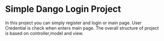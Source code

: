 # Simple Dango Login Project 
In this project you can simply register and login or main page.
User Credential is check when enters main page. The overall structure of project is based on controller,model and view.
